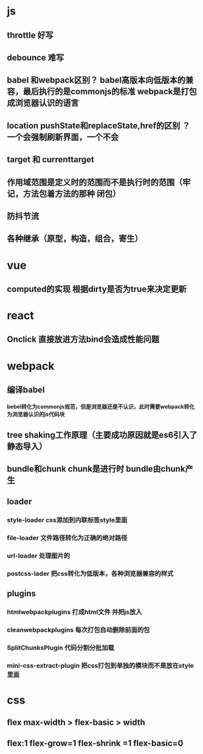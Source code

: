# js
## throttle 好写
## debounce 难写
## babel 和webpack区别？  babel高版本向低版本的兼容，最后执行的是commonjs的标准   webpack是打包成浏览器认识的语言
## location pushState和replaceState,href的区别  ？  一个会强制刷新界面，一个不会
## target 和 currenttarget
## 作用域范围是定义时的范围而不是执行时的范围（牢记，方法包着方法的那种 闭包）
## 防抖节流
## 各种继承（原型，构造，组合，寄生）

# vue
## computed的实现 根据dirty是否为true来决定更新

# react
## Onclick 直接放进方法bind会造成性能问题


# webpack
## 编译babel
#### bebel转化为commonjs规范，但是浏览器还是不认识，此时需要webpack转化为浏览器认识的js代码块
## tree shaking工作原理（主要成功原因就是es6引入了静态导入）
## bundle和chunk  chunk是进行时  bundle由chunk产生
## loader
### style-loader css添加到内联标签style里面
### file-loader 文件路径转化为正确的绝对路径
### url-loader 处理图片的
### postcss-lader 把css转化为低版本，各种浏览器兼容的样式 
## plugins
### htmlwebpackplugins 打成html文件 并把js放入
### cleanwebpackplugins 每次打包自动删除前面的包
### SplitChunksPlugin 代码分割分批加载
### mini-css-extract-plugin 把css打包到单独的模块而不是放在style里面


# css
## flex max-width > flex-basic > width
## flex:1 flex-grow=1 flex-shrink =1 flex-basic=0